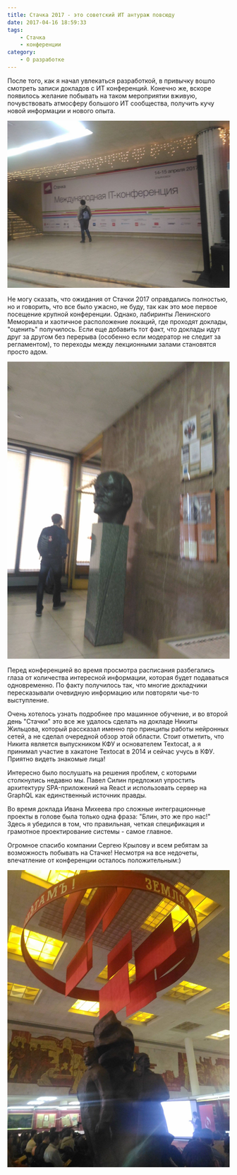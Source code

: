 ```yaml
---
title: Стачка 2017 - это советский ИТ антураж повсюду
date: 2017-04-16 18:59:33
tags:
    - Стачка
    - конференции
category: 
    - О разработке
---
```


После того, как я начал увлекаться разработкой, в привычку вошло смотреть записи докладов с ИТ конференций. Конечно же, вскоре появилось желание побывать на таком мероприятии вживую, почувствовать атмосферу большого ИТ сообщества, получить кучу новой информации и нового опыта.

<!-- more -->

![](/content/2017/04/nastachku2017/17966848_741891662656360_3074818954279755585_o.jpg)

Не могу сказать, что ожидания от Стачки 2017 оправдались полностью, но и говорить, что все было ужасно, не буду, так как это мое первое посещение крупной конференции. Однако, лабиринты Ленинского Мемориала и хаотичное расположение локаций, где проходят доклады, "оценить" получилось. Если еще добавить тот факт, что доклады идут друг за другом без перерыва (особенно если модератор не следит за регламентом), то переходы между лекционными залами становятся просто адом.

![](/content/2017/04/nastachku2017/17880394_741892442656282_6381169541146383698_o.jpg)

Перед конференцией во время просмотра расписания разбегались глаза от количества интересной информации, которая будет подаваться одновременно. По факту получилось так, что многие докладчики пересказывали очевидную информацию или повторяли чье-то выступление. 

Очень хотелось узнать подробнее про машинное обучение, и во второй день "Стачки" это все же удалось сделать на докладе Никиты Жильцова, который рассказал именно про принципы работы нейронных сетей, а не сделал очередной обзор этой области. Стоит отметить, что Никита является выпускником КФУ и основателем Textocat, а я принимал участие в хакатоне Textocat в 2014 и сейчас учусь в КФУ. Приятно видеть знакомые лица!

Интересно было послушать на решения проблем, с которыми столкнулись недавно мы. Павел Силин предложил упростить архитектуру SPA-приложений на React и использовать сервер на GraphQL как единственный источник правды. 

Во время доклада Ивана Михеева про сложные интеграционные проекты в голове была только одна фраза: "Блин, это же про нас!" Здесь я убедился в том, что правильная, четкая спецификация и грамотное проектирование системы - самое главное.

Огромное спасибо компании Сергею Крылову и всем ребятам за возможность побывать на Стачке! Несмотря на все недочеты, впечатление от конференции осталось положительным:)

![](/content/2017/04/nastachku2017/17990291_741892299322963_7587855555566597705_o.jpg)
